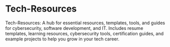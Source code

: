 # Tech-Resources
Tech-Resources: A hub for essential resources, templates, tools, and guides for cybersecurity, software development, and IT. Includes resume templates, learning resources, cybersecurity tools, certification guides, and example projects to help you grow in your tech career.
